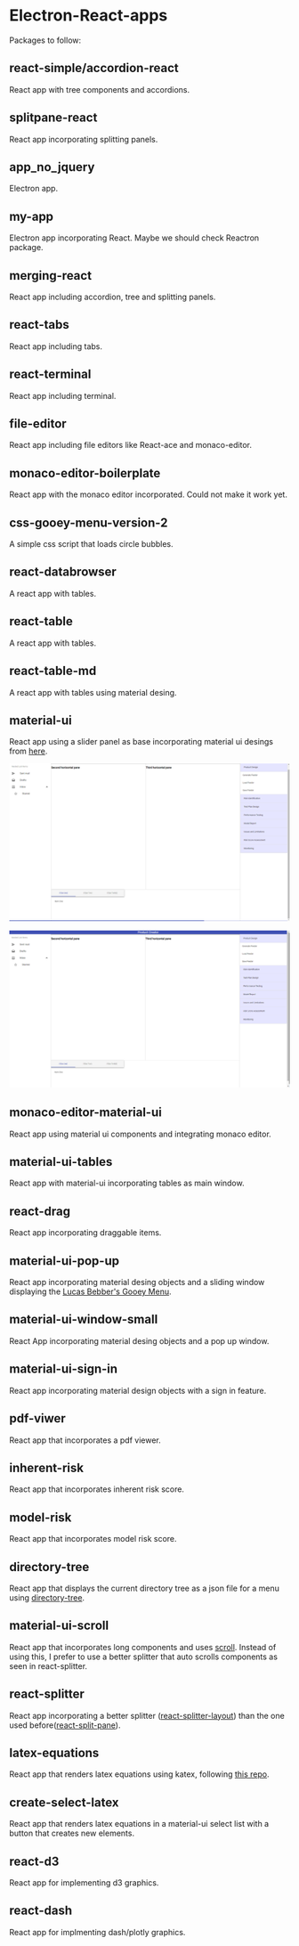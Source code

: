 # Electron-React-apps

Packages to follow:

## react-simple/accordion-react

React app with tree components and accordions.

## splitpane-react

React app incorporating splitting panels.

## app_no_jquery

Electron app.

## my-app

Electron app incorporating React. Maybe we should check Reactron package.

## merging-react

React app including accordion, tree and splitting panels.

## react-tabs

React app including tabs.

## react-terminal

React app including terminal.

## file-editor

React app including file editors like React-ace and monaco-editor.

## monaco-editor-boilerplate

React app with the monaco editor incorporated. Could not make it work yet.

## css-gooey-menu-version-2

A simple css script that loads circle bubbles.

## react-databrowser

A react app with tables.

## react-table

A react app with tables.

## react-table-md

A react app with tables using material desing.

## material-ui

React app using a slider panel as base incorporating material ui desings from [here](https://github.com/mui-org/material-ui).

![first-screen](screens/material-ui-1.png)

![second-screen](screens/material-ui-2.png)

## monaco-editor-material-ui

React app using material ui components and integrating monaco editor.

## material-ui-tables

React app with material-ui incorporating tables as main window.

## react-drag

React app incorporating draggable items.

## material-ui-pop-up

React app incorporating material desing objects and a sliding window displaying the [Lucas Bebber's Gooey Menu](http://codepen.io/lbebber/pen/rawQKR).

## material-ui-window-small

React App incorporating material desing objects and a pop up window.

## material-ui-sign-in

React app incorporating material design objects with a sign in feature.

## pdf-viwer

React app that incorporates a pdf viewer.

## inherent-risk

React app that incorporates inherent risk score.

## model-risk

React app that incorporates model risk score.

## directory-tree

React app that displays the current directory tree as a json file for a menu using [directory-tree](https://www.npmjs.com/package/directory-tree).

## material-ui-scroll

React app that incorporates long components and uses [scroll](https://material-ui.com/demos/dialogs/#scrolling-long-content). Instead of using this, I prefer to use a better splitter that auto scrolls components as seen in react-splitter.

## react-splitter

React app incorporating a better splitter ([react-splitter-layout](https://github.com/zesik/react-splitter-layout)) than the one used before([react-split-pane](https://github.com/tomkp/react-split-pane)).

## latex-equations

React app that renders latex equations using katex, following [this repo](https://github.com/scalebig/react-mathjax2).

## create-select-latex

React app that renders latex equations in a material-ui select list with a button that creates new elements.

## react-d3

React app for implementing d3 graphics.

## react-dash

React app for implmenting dash/plotly graphics.